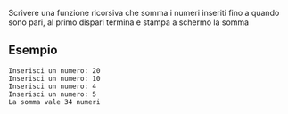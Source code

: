 Scrivere una funzione ricorsiva che somma i numeri inseriti fino a quando sono pari, al primo dispari termina e stampa a schermo la somma

## Esempio

```plaintext
Inserisci un numero: 20
Inserisci un numero: 10
Inserisci un numero: 4
Inserisci un numero: 5
La somma vale 34 numeri
```
